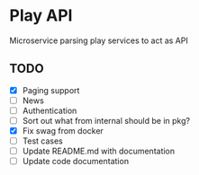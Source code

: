 # Play API

Microservice parsing play services to act as API


## TODO

* [x] Paging support
* [ ] News
* [ ] Authentication
* [ ] Sort out what from internal should be in pkg?
* [x] Fix swag from docker
* [ ] Test cases
* [ ] Update README.md with documentation
* [ ] Update code documentation